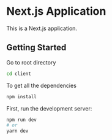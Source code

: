 # Next.js Application

This is a Next.js application.

## Getting Started

Go to root directory

```bash
cd client
```

To get all the dependencies

```bash
npm install
```

First, run the development server:

```bash
npm run dev
# or
yarn dev
```
